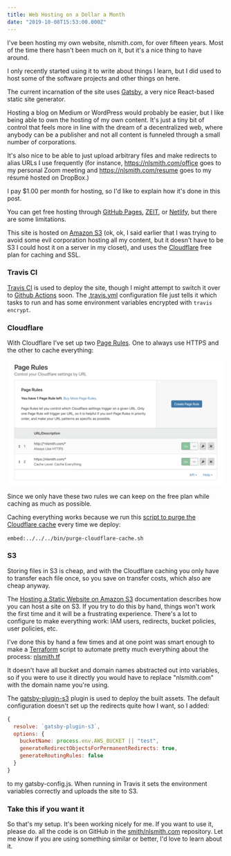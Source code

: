 ```yaml
---
title: Web Hosting on a Dollar a Month
date: "2019-10-08T15:53:00.000Z"
---
```


I've been hosting my own website, nlsmith.com, for over fifteen years. Most of
the time there hasn't been much on it, but it's a nice thing to have around.

I only recently started using it to write about things I learn, but I did used
to host some of the software projects and other things on here.

The current incarnation of the site uses [Gatsby](https://www.gatsbyjs.org/), a
very nice React-based static site generator.

Hosting a blog on Medium or WordPress would probably be easier, but I like being
able to own the hosting of my own content. It's just a tiny bit of control that
feels more in line with the dream of a decentralized web, where anybody can be a
publisher and not all content is funneled through a small number of corporations.

It's also nice to be able to just upload arbitrary files and make redirects to
alias URLs I use frequently (for instance, https://nlsmith.com/office goes to
my personal Zoom meeting and https://nlsmith.com/resume goes to my résumé hosted
on DropBox.)

I pay \$1.00 per month for hosting, so I'd like to explain how it's done in this
post.

You can get free hosting through [GitHub Pages](https://pages.github.com),
[ZEIT](https://zeit.co/home), or [Netlify](https://www.netlify.com/), but there
are some limitations.

This site is hosted on [Amazon S3](https://aws.amazon.com/s3/) (ok, ok, I said
earlier that I was trying to avoid some evil corporation hosting all my content,
but it doesn't have to be S3 I could host it on a server in my closet),
and uses the [Cloudflare](https://www.cloudflare.com) free plan for caching and
SSL.

### Travis CI

[Travis CI](https://travis-ci.org/) is used to deploy the site, though I might
attempt to switch it over to
[Github Actions](https://github.com/features/actions) soon. The
[.travis.yml](https://github.com/smith/nlsmith.com/blob/master/.travis.yml)
configuration file just tells it which tasks to run and has some environment
variables encrypted with `travis encrypt`.

### Cloudflare

With Cloudflare I've set up two [Page Rules](https://www.cloudflare.com/features-page-rules/). One to always use HTTPS and the other to cache everything:

![screenshot](./cf-rules.png)

Since we only have these two rules we can keep on the free plan while caching as
much as possible.

Caching everything works because we run this
[script to purge the Cloudflare cache](https://github.com/smith/nlsmith.com/blob/master/bin/purge-cloudflare-cache.sh)
every time we deploy:

`embed:../../../bin/purge-cloudflare-cache.sh`

### S3

Storing files in S3 is cheap, and with the Cloudflare caching you only have to transfer each file once, so you save on transfer costs, which also are cheap anyway.

The [Hosting a Static Website on Amazon S3](https://docs.aws.amazon.com/AmazonS3/latest/dev/WebsiteHosting.html) documentation describes how you can host a site on S3. If you try to do this by hand, things won't work the first time and it will be a frustrating experience. There's a lot to configure to make everything work: IAM users, redirects, bucket policies, user policies, etc.

I've done this by hand a few times and at one point was smart enough to make a [Terraform](https://www.terraform.io) script to automate pretty much everything about the process: [nlsmith.tf](https://github.com/smith/nlsmith.com/blob/master/terraform/nlsmith.com.tf)

It doesn't have all bucket and domain names abstracted out into variables, so if you were to use it directly you would have to replace "nlsmith.com" with the domain name you're using.

The [gatsby-plugin-s3](https://www.gatsbyjs.org/packages/gatsby-plugin-s3/) plugin is used to deploy the built assets. The default configuration doesn't set up the redirects quite how I want, so I added:

```js
{
  resolve: `gatsby-plugin-s3`,
  options: {
    bucketName: process.env.AWS_BUCKET || "test",
    generateRedirectObjectsForPermanentRedirects: true,
    generateRoutingRules: false
  }
}
```

to my gatsby-config.js. When running in Travis it sets the environment variables correctly and uploads the site to S3.

### Take this if you want it

So that's my setup. It's been working nicely for me. If you want to use it, please do. all the code is on GitHub in the [smith/nlsmith.com](https://github.com/smith/nlsmith.com) repository. Let me know if you are using something similar or better, I'd love to learn about it.
